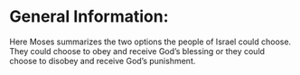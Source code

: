 # General Information:

Here Moses summarizes the two options the people of Israel could choose. They could choose to obey and receive God’s blessing or they could choose to disobey and receive God’s punishment.